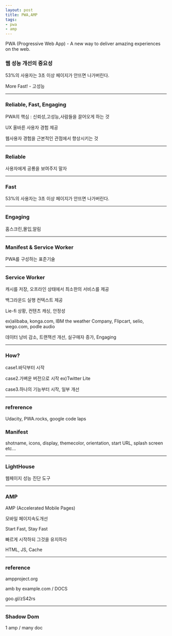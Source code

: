 ```yaml
---
layout: post
title: PWA,AMP
tags:
- pwa
- amp
---
```


PWA (Progressive Web App) - A new way to deliver amazing experiences on the web.


### 웹 성능 개선의 중요성 


53%의 사용자는 3초 이상 페이지가 안뜨면 나가버린다.

More Fast! - 고성능

---

### Reliable, Fast, Engaging

PWA의 핵심 : 신뢰성,고성능,사람들을 끌어오게 하는 것

UX 올바른 사용자 경험 제공

웹사용자 경험을 근본적인 관점에서 향상시키는 것

---

### Reliable

사용자에게 공룡을 보여주지 말자

---

### Fast

53%의 사용자는 3초 이상 페이지가 안뜨면 나가버린다.

---

### Engaging

홈스크린,몰입,알림


---

### Manifest & Service Worker

PWA를 구성하는 표준기술

---

### Service Worker

캐시를 저장, 오프라인 상태에서 최소한의 서비스를 제공

백그라운드 실행 컨텍스트 제공

Lie-fi 상황, 컨텐츠 캐싱, 안정성


ex)alibaba, konga.com, IBM the weather Company, Flipcart, selio, wego.com, podle audio

데이터 낭비 감소, 트랜잭션 개선, 실구매자 증가, Engaging

---

### How?

case1.바닥부터 시작

case2.가벼운 버전으로 시작 ex)Twitter Lite

case3.하나의 기능부터 시작, 일부 개선


---


### refrerence

Udacity, PWA.rocks, google code laps


### Manifest

shotname, icons, display, themecolor, orientation, start URL, splash screen etc...


---

### LightHouse

웹페이지 성능 진단 도구

---

### AMP

AMP (Accelerated Mobile Pages)

모바일 페이지속도개선

Start Fast, Stay Fast

빠르게 시작하되 그것을 유지하라

HTML, JS, Cache

---

### reference

ampproject.org

amb by example.com / DOCS

goo.gl/zS42rs

---

### Shadow Dom

1 amp / many doc



